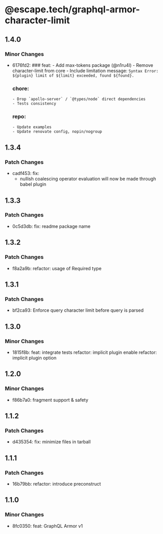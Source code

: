 # @escape.tech/graphql-armor-character-limit

## 1.4.0

### Minor Changes

- 6176fd2: ### feat: - Add max-tokens package (@n1ru4l) - Remove character-limit from core - Include limitation message:
  `Syntax Error: ${plugin} limit of ${limit} exceeded, found ${found}.`

  ### chore:

      - Drop `apollo-server` / `@types/node` direct dependencies
      - Tests consistency

  ### repo:

      - Update examples
      - Update renovate config, nopin/nogroup

## 1.3.4

### Patch Changes

- cadf453: fix:
  - nullish coalescing operator evaluation
    will now be made through babel plugin

## 1.3.3

### Patch Changes

- 0c5d3db: fix: readme package name

## 1.3.2

### Patch Changes

- f8a2a9b: refactor: usage of Required type

## 1.3.1

### Patch Changes

- bf2ca93: Enforce query character limit before query is parsed

## 1.3.0

### Minor Changes

- 1815f8b: feat: integrate tests
  refactor: implicit plugin enable
  refactor: implicit plugin option

## 1.2.0

### Minor Changes

- f86b7a0: fragment support & safety

## 1.1.2

### Patch Changes

- d435354: fix: minimize files in tarball

## 1.1.1

### Patch Changes

- 16b79bb: refactor: introduce preconstruct

## 1.1.0

### Minor Changes

- 8fc0350: feat: GraphQL Armor v1
